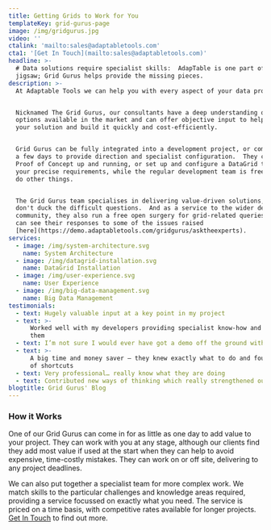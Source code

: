 ```yaml
---
title: Getting Grids to Work for You
templateKey: grid-gurus-page
image: /img/gridgurus.jpg
video: ''
ctalink: 'mailto:sales@adaptabletools.com'
cta1: '[Get In Touch](mailto:sales@adaptabletools.com)'
headline: >-
  # Data solutions require specialist skills:  AdapTable is one part of the
  jigsaw; Grid Gurus helps provide the missing pieces.
description: >-
  At Adaptable Tools we can help you with every aspect of your data project. 


  Nicknamed The Grid Gurus, our consultants have a deep understanding of all the
  options available in the market and can offer objective input to help design
  your solution and build it quickly and cost-efficiently.  


  Grid Gurus can be fully integrated into a development project, or come in for
  a few days to provide direction and specialist configuration.  They can get a
  Proof of Concept up and running, or set up and configure a DataGrid to suit
  your precise requirements, while the regular development team is freed up to
  do other things.


  The Grid Gurus team specialises in delivering value-driven solutions, and they
  don't duck the difficult questions.  And as a service to the wider development
  community, they also run a free open surgery for grid-related queries.  You
  can see their responses to some of the issues raised
  [here](https://demo.adaptabletools.com/gridgurus/asktheexperts).
services:
  - image: /img/system-architecture.svg
    name: System Architecture
  - image: /img/datagrid-installation.svg
    name: DataGrid Installation
  - image: /img/user-experience.svg
    name: User Experience
  - image: /img/big-data-management.svg
    name: Big Data Management
testimonials:
  - text: Hugely valuable input at a key point in my project
  - text: >-
      Worked well with my developers providing specialist know-how and training
      them
  - text: I’m not sure I would ever have got a demo off the ground without them
  - text: >-
      A big time and money saver – they knew exactly what to do and found lots
      of shortcuts
  - text: Very professional… really know what they are doing
  - text: Contributed new ways of thinking which really strengthened our approach
blogtitle: Grid Gurus' Blog
---
```

### How it Works

One of our Grid Gurus can come in for as little as one day to add value to your project. They can work with you at any stage, although our clients find they add most value if used at the start when they can help to avoid expensive, time-costly mistakes. They can work on or off site, delivering to any project deadlines.

We can also put together a specialist team for more complex work. We match skills to the particular challenges and knowledge areas required, providing a service focussed on exactly what you need. The service is priced on a time basis, with competitive rates available for longer projects. [Get In Touch](mailto:sales@adaptabletools.com) to find out more.
